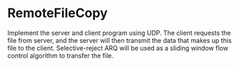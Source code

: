 # RemoteFileCopy
Implement the server and client program using UDP. The client requests the file from server, and the server will then transmit the data that makes up this file to the client. Selective-reject ARQ will be used as a sliding window flow control algorithm to transfer the file.
